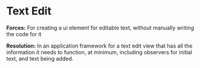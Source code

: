 # Text Edit

**Forces:**
For creating a ui element for editable text, without manually writing the code for it

**Resolution:**
In an application framework for a text edit view that has all the information it needs to function, at minimum, including observers for initial text, and text being added.

